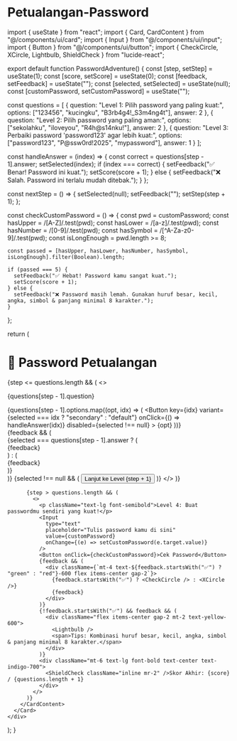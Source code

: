 # Petualangan-Password
import { useState } from "react";
import { Card, CardContent } from "@/components/ui/card";
import { Input } from "@/components/ui/input";
import { Button } from "@/components/ui/button";
import { CheckCircle, XCircle, Lightbulb, ShieldCheck } from "lucide-react";

export default function PasswordAdventure() {
  const [step, setStep] = useState(1);
  const [score, setScore] = useState(0);
  const [feedback, setFeedback] = useState("");
  const [selected, setSelected] = useState(null);
  const [customPassword, setCustomPassword] = useState("");

  const questions = [
    {
      question: "Level 1: Pilih password yang paling kuat:",
      options: ["123456", "kucingku", "B3rb4g4!_S3m4ng4t"],
      answer: 2
    },
    {
      question: "Level 2: Pilih password yang paling aman:",
      options: ["sekolahku", "iloveyou", "R4h@s14nku!"],
      answer: 2
    },
    {
      question: "Level 3: Perbaiki password 'password123' agar lebih kuat:",
      options: ["password123", "P@ssw0rd!2025", "mypassword"],
      answer: 1
    }
  ];

  const handleAnswer = (index) => {
    const correct = questions[step - 1].answer;
    setSelected(index);
    if (index === correct) {
      setFeedback("✅ Benar! Password ini kuat.");
      setScore(score + 1);
    } else {
      setFeedback("❌ Salah. Password ini terlalu mudah ditebak.");
    }
  };

  const nextStep = () => {
    setSelected(null);
    setFeedback("");
    setStep(step + 1);
  };

  const checkCustomPassword = () => {
    const pwd = customPassword;
    const hasUpper = /[A-Z]/.test(pwd);
    const hasLower = /[a-z]/.test(pwd);
    const hasNumber = /[0-9]/.test(pwd);
    const hasSymbol = /[^A-Za-z0-9]/.test(pwd);
    const isLongEnough = pwd.length >= 8;

    const passed = [hasUpper, hasLower, hasNumber, hasSymbol, isLongEnough].filter(Boolean).length;

    if (passed === 5) {
      setFeedback("✅ Hebat! Password kamu sangat kuat.");
      setScore(score + 1);
    } else {
      setFeedback("❌ Password masih lemah. Gunakan huruf besar, kecil, angka, simbol & panjang minimal 8 karakter.");
    }
  };

  return (
    <div className="max-w-xl mx-auto p-6">
      <h1 className="text-3xl font-bold mb-6 text-center text-blue-700">🔐 Password Petualangan</h1>
      <Card className="shadow-xl">
        <CardContent className="p-6 space-y-4">
          {step <= questions.length && (
            <>
              <p className="text-lg font-semibold">{questions[step - 1].question}</p>
              <div className="space-y-2">
                {questions[step - 1].options.map((opt, idx) => (
                  <Button
                    key={idx}
                    variant={selected === idx ? "secondary" : "default"}
                    onClick={() => handleAnswer(idx)}
                    disabled={selected !== null}
                  >
                    {opt}
                  </Button>
                ))}
              </div>
              {feedback && (
                <div className="mt-4 text-base">
                  {selected === questions[step - 1].answer ? (
                    <div className="text-green-600 flex items-center gap-2">
                      <CheckCircle /> {feedback}
                    </div>
                  ) : (
                    <div className="text-red-600 flex items-center gap-2">
                      <XCircle /> {feedback}
                    </div>
                  )}
                </div>
              )}
              {selected !== null && (
                <Button className="mt-4" onClick={nextStep}>Lanjut ke Level {step + 1}</Button>
              )}
            </>
          )}

          {step > questions.length && (
            <>
              <p className="text-lg font-semibold">Level 4: Buat passwordmu sendiri yang kuat!</p>
              <Input
                type="text"
                placeholder="Tulis password kamu di sini"
                value={customPassword}
                onChange={(e) => setCustomPassword(e.target.value)}
              />
              <Button onClick={checkCustomPassword}>Cek Password</Button>
              {feedback && (
                <div className={`mt-4 text-${feedback.startsWith("✅") ? "green" : "red"}-600 flex items-center gap-2`}>
                  {feedback.startsWith("✅") ? <CheckCircle /> : <XCircle />}
                  {feedback}
                </div>
              )}
              {!feedback.startsWith("✅") && feedback && (
                <div className="flex items-center gap-2 mt-2 text-yellow-600">
                  <Lightbulb />
                  <span>Tips: Kombinasi huruf besar, kecil, angka, simbol & panjang minimal 8 karakter.</span>
                </div>
              )}
              <div className="mt-6 text-lg font-bold text-center text-indigo-700">
                <ShieldCheck className="inline mr-2" />Skor Akhir: {score} / {questions.length + 1}
              </div>
            </>
          )}
        </CardContent>
      </Card>
    </div>
  );
}

